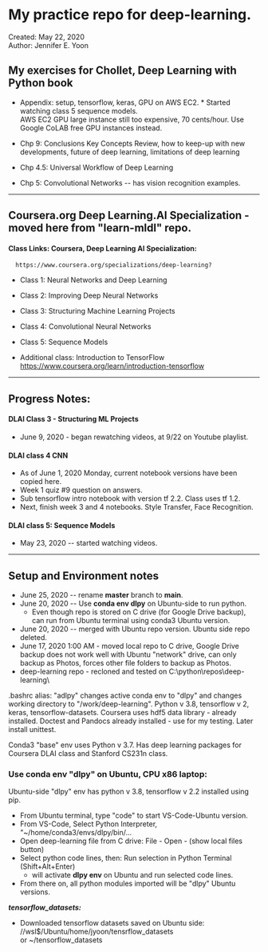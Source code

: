 # My practice repo for deep-learning.  

Created: May 22, 2020  
Author: Jennifer E. Yoon

## My exercises for Chollet, Deep Learning with Python book  

  * Appendix: setup, tensorflow, keras, GPU on AWS EC2. * Started watching class 5 sequence models.  
    AWS EC2 GPU large instance still too expensive, 70 cents/hour. Use Google CoLAB free GPU instances instead. 
  
  * Chp 9: Conclusions 
    Key Concepts Review, how to keep-up with new developments, future of deep learning, limitations of deep learning
  
  * Chp 4.5: Universal Workflow of Deep Learning  
  
  * Chp 5: Convolutional Networks -- has vision recognition examples.  
  
---     

## Coursera.org Deep Learning.AI Specialization - moved here from "learn-mldl" repo.   
  
#### Class Links: Coursera, Deep Learning AI Specialization:       
      https://www.coursera.org/specializations/deep-learning?  
      
 * Class 1: Neural Networks and Deep Learning   
 
 * Class 2: Improving Deep Neural Networks  
 
 * Class 3: Structuring Machine Learning Projects  
 
 * Class 4: Convolutional Neural Networks   
   
 * Class 5: Sequence Models    
   
 * Additional class: Introduction to TensorFlow  
      https://www.coursera.org/learn/introduction-tensorflow  
      
---  

## Progress Notes:  

#### DLAI Class 3 - Structuring ML Projects  
  * June 9, 2020 - began rewatching videos, at 9/22 on Youtube playlist.  
  
#### DLAI class 4 CNN 
  * As of June 1, 2020 Monday, current notebook versions have been copied here.    
  * Week 1 quiz #9 question on answers.  
  * Sub tensorflow intro notebook with version tf 2.2.  Class uses tf 1.2.  
  * Next, finish week 3 and 4 notebooks. Style Transfer, Face Recognition.  
  
#### DLAI class 5: Sequence Models 
  * May 23, 2020 -- started watching videos.  

---  

## Setup and Environment notes  

  * June 25, 2020 -- rename **master** branch to **main**.  
  * June 20, 2020 -- Use **conda env dlpy** on Ubuntu-side to run python.  
      - Even though repo is stored on C drive (for Google Drive backup), can run from Ubuntu terminal using conda3 Ubuntu version. 
  * June 20, 2020 -- merged with Ubuntu repo version.  Ubuntu side repo deleted. 
  * June 17, 2020 1:00 AM - moved local repo to C drive, Google Drive backup does not work well with Ubuntu "network" drive, can only backup as Photos, forces other file folders to backup as Photos.  
  * deep-learning repo - recloned and tested on C:\python\repos\deep-learning\  

.bashrc alias: "adlpy" changes active conda env to "dlpy" and changes working directory to "/work/deep-learning".  Python v 3.8, tensorflow v 2, keras, tensorflow-datasets.  Coursera uses hdf5 data library - already installed.  Doctest and Pandocs already installed - use for my testing.  Later install unittest.  

Conda3 "base" env uses Python v 3.7. Has deep learning packages for Coursera DLAI class and Stanford CS231n class.  

### Use conda env "dlpy" on Ubuntu, CPU x86 laptop:  
Ubuntu-side "dlpy" env has python v 3.8, tensorflow v 2.2 installed using pip.    

  * From Ubuntu terminal, type "code" to start VS-Code-Ubuntu version.    
  * From VS-Code, Select Python Interpreter, "~/home/conda3/envs/dlpy/bin/...  
  * Open deep-learning file from C drive:  File - Open - (show local files button)  
  * Select python code lines, then: Run selection in Python Terminal (Shift+Alt+Enter)  
      - will activate **dlpy env** on Ubuntu and run selected code lines.  
  * From there on, all python modules imported will be "dlpy" Ubuntu versions.  
  
***tensorflow_datasets:***  
  * Downloaded tensorflow datasets saved on Ubuntu side:  
     //wsl$/Ubuntu/home/jyoon/tensrflow_datasets   
     or ~/tensorflow_datasets  
  






